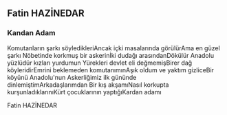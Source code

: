 ## Fatin HAZİNEDAR

### Kandan Adam

Komutanların şarkı söyledikleriAncak içki masalarında görülürAma en güzel şarkı Nöbetinde korkmuş bir askerinİki dudağı arasındanDökülür
Anadolu yüzlüdür kızları yurdumun Yürekleri devlet eli değmemişBirer dağ köyleridirEmrini beklemeden komutanımınAşık oldum ve yaktım gizliceBir köyünü Anadolu'nun
Askerliğimiz ilk gününde dinlemiştimArkadaşlarımdan Bir kış akşamıNasıl korkupta kurşunladıklarınıKürt çocuklarının yaptığıKardan adamı

Fatin HAZİNEDAR